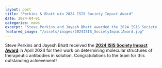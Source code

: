 ```yaml
---
layout: post
title: "Perkins & Bhatt win 2024 ISIS Society Impact Award"
date: 2024-04-01
categories: news
excerpt: "Steve Perkins and Jayesh Bhatt awarded the 2024 ISIS Society Impact Award for their work on therapeutic antibody structures."
featured_image: "/assets/images/2024ISIS_SocietyImpactAward.jpg"
---
```


Steve Perkins and Jayesh Bhatt received the [**2024 ISIS Society Impact Award**](https://www.isis.stfc.ac.uk/Pages/SocietyImpactAward2024.aspx)
in April 2024 for their work on determining molecular structures of therapeutic antibodies in solution. Congratulations
to the team for this outstanding achievement!
